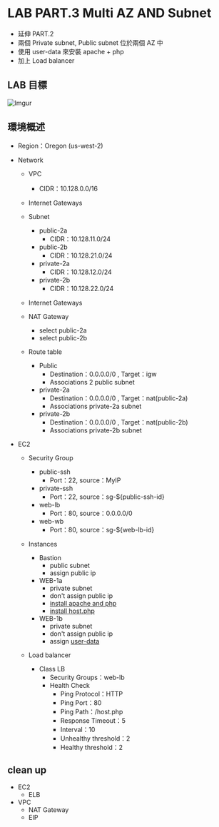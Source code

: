 # LAB PART.3 Multi AZ AND Subnet

- 延伸 PART.2
- 兩個 Private subnet, Public subnet 位於兩個 AZ 中
- 使用 user-data 來安裝 apache + php
- 加上 Load balancer

## LAB 目標
![Imgur](http://i.imgur.com/HgJNAnr.png)

## 環境概述

- Region：Oregon (us-west-2)

- Network
  - VPC
    - CIDR：10.128.0.0/16
  
  - Internet Gateways
  
  - Subnet
    - public-2a
      - CIDR：10.128.11.0/24
    - public-2b
      - CIDR：10.128.21.0/24
    - private-2a
      - CIDR：10.128.12.0/24
    - private-2b
      - CIDR：10.128.22.0/24

  - Internet Gateways

  - NAT Gateway
    - select public-2a
    - select public-2b

  - Route table
    - Public
      - Destination：0.0.0.0/0 , Target：igw
      - Associations 2 public subnet
    - private-2a
      - Destination：0.0.0.0/0 , Target：nat(public-2a)
      - Associations private-2a subnet
    - private-2b
      - Destination：0.0.0.0/0 , Target：nat(public-2b)
      - Associations private-2b subnet

- EC2
  - Security Group
    - public-ssh
      - Port：22, source：MyIP
    - private-ssh
      - Port：22, source：sg-${public-ssh-id}
    - web-lb
      - Port：80, source：0.0.0.0/0
    - web-wb
      - Port：80, source：sg-${web-lb-id}

  - Instances
    - Bastion
      - public subnet
      - assign public ip
    - WEB-1a
      - private subnet
      - don't assign public ip
      - [install apache and php](sample/web_basic_install.sh)
      - [install host.php](sample/host.php)
    - WEB-1b
      - private subnet
      - don't assign public ip
      - assign [user-data](sample/user-data.sh)

  - Load balancer
    - Class LB
      - Security Groups：web-lb
      - Health Check
        - Ping Protocol：HTTP
        - Ping Port：80
        - Ping Path：/host.php
        - Response Timeout：5
        - Interval：10
        - Unhealthy threshold：2
        - Healthy threshold：2

## clean up
  - EC2
    - ELB
  - VPC
    - NAT Gateway
    - EIP

